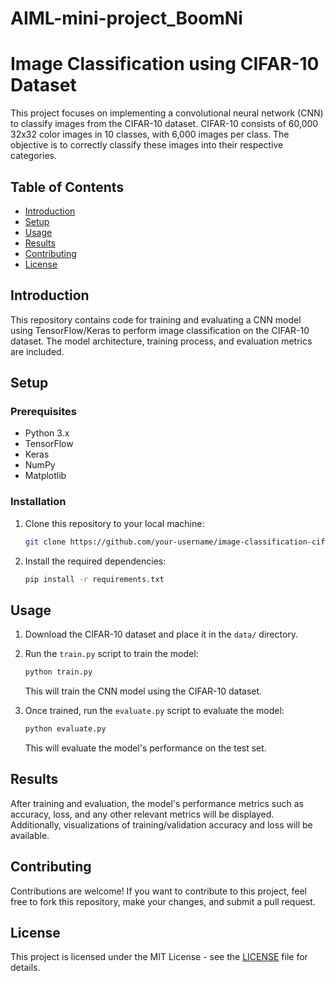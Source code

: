 # AIML-mini-project_BoomNi


# Image Classification using CIFAR-10 Dataset

This project focuses on implementing a convolutional neural network (CNN) to classify images from the CIFAR-10 dataset. CIFAR-10 consists of 60,000 32x32 color images in 10 classes, with 6,000 images per class. The objective is to correctly classify these images into their respective categories.

## Table of Contents

- [Introduction](#introduction)
- [Setup](#setup)
- [Usage](#usage)
- [Results](#results)
- [Contributing](#contributing)
- [License](#license)

## Introduction

This repository contains code for training and evaluating a CNN model using TensorFlow/Keras to perform image classification on the CIFAR-10 dataset. The model architecture, training process, and evaluation metrics are included.

## Setup

### Prerequisites

- Python 3.x
- TensorFlow
- Keras
- NumPy
- Matplotlib

### Installation

1. Clone this repository to your local machine:

   ```bash
   git clone https://github.com/your-username/image-classification-cifar10.git
   ```

2. Install the required dependencies:

   ```bash
   pip install -r requirements.txt
   ```

## Usage

1. Download the CIFAR-10 dataset and place it in the `data/` directory.
2. Run the `train.py` script to train the model:

   ```bash
   python train.py
   ```

   This will train the CNN model using the CIFAR-10 dataset.

3. Once trained, run the `evaluate.py` script to evaluate the model:

   ```bash
   python evaluate.py
   ```

   This will evaluate the model's performance on the test set.

## Results

After training and evaluation, the model's performance metrics such as accuracy, loss, and any other relevant metrics will be displayed. Additionally, visualizations of training/validation accuracy and loss will be available.

## Contributing

Contributions are welcome! If you want to contribute to this project, feel free to fork this repository, make your changes, and submit a pull request.

## License

This project is licensed under the MIT License - see the [LICENSE](LICENSE) file for details.

